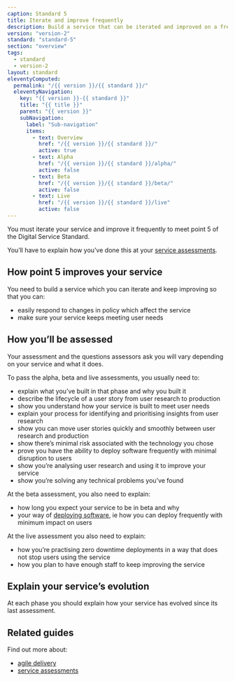 ```yaml
---
caption: Standard 5
title: Iterate and improve frequently
description: Build a service that can be iterated and improved on a frequent basis and make sure that you have the capacity, resources and technical flexibility to do so.
version: "version-2"
standard: "standard-5"
section: "overview"
tags:
  - standard
  - version-2
layout: standard
eleventyComputed:
  permalink: "/{{ version }}/{{ standard }}/"
  eleventyNavigation:
    key: "{{ version }}-{{ standard }}"
    title: "{{ title }}"
    parent: "{{ version }}"
    subNavigation:
      label: "Sub-navigation"
      items:
        - text: Overview
          href: "/{{ version }}/{{ standard }}/"
          active: true
        - text: Alpha
          href: "/{{ version }}/{{ standard }}/alpha/"
          active: false
        - text: Beta
          href: "/{{ version }}/{{ standard }}/beta/"
          active: false
        - text: Live
          href: "/{{ version }}/{{ standard }}/live"
          active: false
---
```


You must iterate your service and improve it frequently to meet point 5 of the Digital Service Standard.

You’ll have to explain how you’ve done this at your [service assessments](https://www.gov.uk/service-manual/service-assessments/how-service-assessments-work).

## How point 5 improves your service

You need to build a service which you can iterate and keep improving so that you can:

- easily respond to changes in policy which affect the service
- make sure your service keeps meeting user needs

## How you’ll be assessed

Your assessment and the questions assessors ask you will vary depending on your service and what it does.

To pass the alpha, beta and live assessments, you usually need to:

- explain what you’ve built in that phase and why you built it
- describe the lifecycle of a user story from user research to production
- show you understand how your service is built to meet user needs
- explain your process for identifying and prioritising insights from user research
- show you can move user stories quickly and smoothly between user research and production
- show there’s minimal risk associated with the technology you chose
- prove you have the ability to deploy software frequently with minimal disruption to users
- show you’re analysing user research and using it to improve your service
- show you’re solving any technical problems you’ve found

At the beta assessment, you also need to explain:

- how long you expect your service to be in beta and why
- your way of [deploying software](https://www.gov.uk/service-manual/making-software/deployment.html), ie how you can deploy frequently with minimum impact on users

At the live assessment you also need to explain:

- how you’re practising zero downtime deployments in a way that does not stop users using the service
- how you plan to have enough staff to keep improving the service

## Explain your service’s evolution

At each phase you should explain how your service has evolved since its last assessment.

## Related guides

Find out more about:

- [agile delivery](https://www.gov.uk/service-manual/agile-delivery)
- [service assessments](https://www.gov.uk/service-manual/service-assessments)
